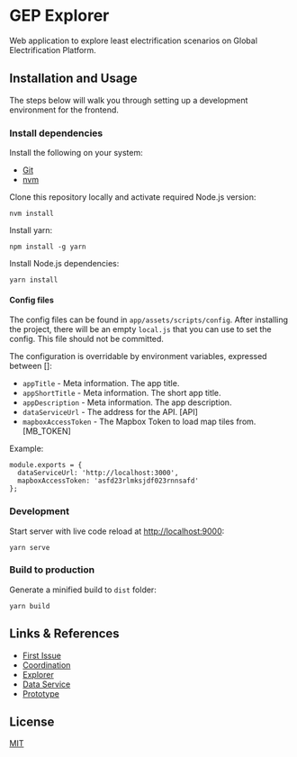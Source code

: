 # GEP Explorer

Web application to explore least electrification scenarios on Global Electrification Platform.


## Installation and Usage

The steps below will walk you through setting up a development environment for the frontend.

### Install dependencies

Install the following on your system:

- [Git](https://git-scm.com)
- [nvm](https://github.com/creationix/nvm)

Clone this repository locally and activate required Node.js version:

```
nvm install
```

Install yarn:

```
npm install -g yarn
```

Install Node.js dependencies:

```
yarn install
```

#### Config files

The config files can be found in `app/assets/scripts/config`. After installing the project, there will be an empty `local.js` that you can use to set the config. This file should not be committed.

The configuration is overridable by environment variables, expressed between []:

- `appTitle` - Meta information. The app title.
- `appShortTitle` - Meta information. The short app title.
- `appDescription` - Meta information. The app description.
- `dataServiceUrl` - The address for the API. [API]
- `mapboxAccessToken` - The Mapbox Token to load map tiles from. [MB_TOKEN]

Example:
```
module.exports = {
  dataServiceUrl: 'http://localhost:3000',
  mapboxAccessToken: 'asfd23rlmksjdf023rnnsafd'
};
```

### Development

Start server with live code reload at [http://localhost:9000](http://localhost:9000):

    yarn serve

### Build to production

Generate a minified build to `dist` folder:

    yarn build


## Links & References

- [First Issue](https://github.com/developmentseed/gep-coordination/issues/4)
- [Coordination](https://github.com/developmentseed/gep-coordination)
- [Explorer](https://github.com/developmentseed/gep-explorer)
- [Data Service](https://github.com/developmentseed/gep-data-service)
- [Prototype](https://github.com/developmentseed/gep-prototype)

## License

[MIT](LICENSE)
